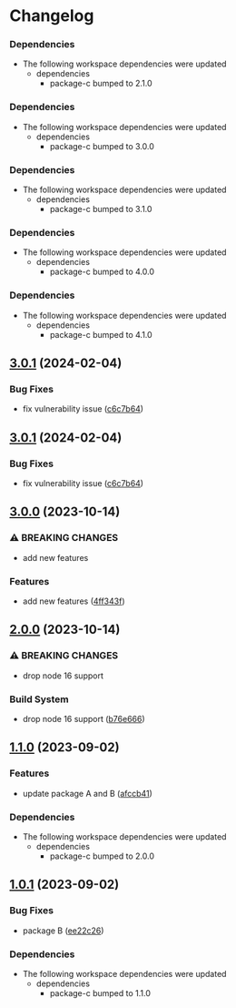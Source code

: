 # Changelog

### Dependencies

* The following workspace dependencies were updated
  * dependencies
    * package-c bumped to 2.1.0

### Dependencies

* The following workspace dependencies were updated
  * dependencies
    * package-c bumped to 3.0.0

### Dependencies

* The following workspace dependencies were updated
  * dependencies
    * package-c bumped to 3.1.0

### Dependencies

* The following workspace dependencies were updated
  * dependencies
    * package-c bumped to 4.0.0

### Dependencies

* The following workspace dependencies were updated
  * dependencies
    * package-c bumped to 4.1.0

## [3.0.1](https://github.com/hung-cybo/demo-monorepo-release-please/compare/package-b@3.0.0...package-b@3.0.1) (2024-02-04)


### Bug Fixes

* fix vulnerability issue ([c6c7b64](https://github.com/hung-cybo/demo-monorepo-release-please/commit/c6c7b6468964769a6311d42e05724aae68e54598))

## [3.0.1](https://github.com/hung-cybo/demo-monorepo-release-please/compare/package-b@3.0.0...package-b@3.0.1) (2024-02-04)


### Bug Fixes

* fix vulnerability issue ([c6c7b64](https://github.com/hung-cybo/demo-monorepo-release-please/commit/c6c7b6468964769a6311d42e05724aae68e54598))

## [3.0.0](https://github.com/hung-cybo/demo-monorepo-release-please/compare/package-b@2.0.0...package-b@3.0.0) (2023-10-14)


### ⚠ BREAKING CHANGES

* add new features

### Features

* add new features ([4ff343f](https://github.com/hung-cybo/demo-monorepo-release-please/commit/4ff343f58a29028b1f696614d757cb226ac291d4))

## [2.0.0](https://github.com/hung-cybo/demo-monorepo-release-please/compare/package-b@1.1.5...package-b@2.0.0) (2023-10-14)


### ⚠ BREAKING CHANGES

* drop node 16 support

### Build System

* drop node 16 support ([b76e666](https://github.com/hung-cybo/demo-monorepo-release-please/commit/b76e66654ad9fc7bc453404d520c4d5f22e4159b))

## [1.1.0](https://github.com/hung-cybo/demo-monorepo-release-please/compare/package-b@1.0.1...package-b@1.1.0) (2023-09-02)


### Features

* update package A and B ([afccb41](https://github.com/hung-cybo/demo-monorepo-release-please/commit/afccb41640e52ff6a454dd532f871150370a4d7f))


### Dependencies

* The following workspace dependencies were updated
  * dependencies
    * package-c bumped to 2.0.0

## [1.0.1](https://github.com/hung-cybo/demo-monorepo-release-please/compare/package-b-v1.0.0...package-b@1.0.1) (2023-09-02)


### Bug Fixes

* package B ([ee22c26](https://github.com/hung-cybo/demo-monorepo-release-please/commit/ee22c267745ea96321ce686735808d8a7d638142))


### Dependencies

* The following workspace dependencies were updated
  * dependencies
    * package-c bumped to 1.1.0
